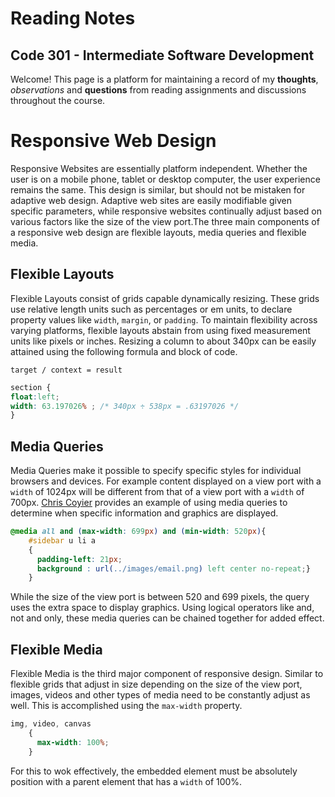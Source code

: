 # Reading Notes
## Code 301 - Intermediate Software Development
Welcome! This page is a platform for maintaining a record of my **thoughts**, _observations_ and **questions** from reading assignments and discussions throughout the course. 


# Responsive Web Design

Responsive Websites are essentially platform independent. Whether the user is on a mobile phone, tablet or desktop computer, the user experience remains the same. This design is similar, but should not be mistaken for adaptive web design. Adaptive web sites are easily modifiable given specific parameters, while responsive websites continually adjust based on various factors like the size of the view port.The three main components of a responsive web design are flexible layouts, media queries and flexible media. 

## Flexible Layouts

Flexible Layouts consist of grids capable dynamically resizing. These grids use relative length units such as percentages or em units, to declare property values like `width`, `margin`, or `padding`. To maintain flexibility across varying platforms, flexible layouts abstain from using fixed measurement units like pixels or inches. Resizing a column to about 340px can be easily attained using the following formula and block of code.

`target / context = result`

``` css
section {
float:left;
width: 63.197026% ; /* 340px ÷ 538px = .63197026 */
}
```

## Media Queries

Media Queries make it possible to specify specific styles for individual browsers and devices. For example content displayed on a view port with a `width` of 1024px will be different from that of a view port with a `width` of 700px. [Chris Coyier](https://css-tricks.com/css-media-queries/) provides an example of using media queries to determine when specific information and graphics are displayed.

``` css
@media all and (max-width: 699px) and (min-width: 520px){
	#sidebar u li a 
	{
	  padding-left: 21px;
	  background : url(../images/email.png) left center no-repeat;}
	}
```

While the size of the view port is between 520 and 699 pixels, the query uses the extra space to display graphics. Using logical operators like and, not and only, these media queries can be chained together for added effect.

## Flexible Media

Flexible Media is the third major component of responsive design. Similar to flexible grids that adjust in size depending on the size of the view port, images, videos and other types of media need to be constantly adjust as well. This is accomplished using the `max-width` property.

``` css
img, video, canvas
	{
	  max-width: 100%;
	}
```

For this to wok effectively, the embedded element must be absolutely position with a parent element that has a `width` of 100%. 

